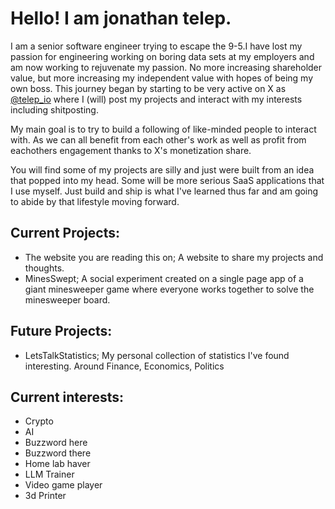 # Hello! I am jonathan telep.

I am a senior software engineer trying to escape the 9-5.I have lost my passion for engineering working on boring data sets at my employers and am now working to rejuvenate my passion. No more increasing shareholder value, but more increasing my independent value with hopes of being my own boss. This journey began by starting to be very active on X as [@telep_io](https://x.com/telep_io) where I (will) post my projects and interact with my interests including shitposting. 

My main goal is to try to build a following of like-minded people to interact with. As we can all benefit from each other's work as well as profit from eachothers engagement thanks to X's monetization share. 

You will find some of my projects are silly and just were built from an idea that popped into my head. Some will be more serious SaaS applications that I use myself. Just build and ship is what I've learned thus far and am going to abide by that lifestyle moving forward.

## Current Projects:
- The website you are reading this on; A website to share my projects and thoughts.
- MinesSwept; A social experiment created on a single page app of a giant minesweeper game where everyone works together to solve the minesweeper board.

## Future Projects:
- LetsTalkStatistics; My personal collection of statistics I've found interesting. Around Finance, Economics, Politics


## Current interests:
- Crypto
- AI
- Buzzword here
- Buzzword there
- Home lab haver
- LLM Trainer
- Video game player
- 3d Printer
